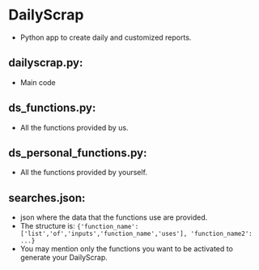 # DailyScrap
- Python app to create daily and customized reports.

## dailyscrap.py:
- Main code

## ds_functions.py:
- All the functions provided by us.

## ds_personal_functions.py:
- All the functions provided by yourself.

## searches.json:
- json where the data that the functions use are provided.
- The structure is:
 ```{'function_name':['list','of','inputs','function_name','uses'], 'function_name2': ...}```
- You may mention only the functions you want to be activated to generate your DailyScrap.
